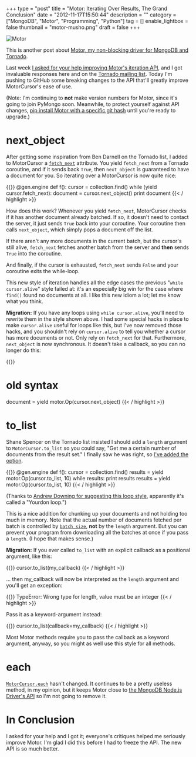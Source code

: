 +++
type = "post"
title = "Motor: Iterating Over Results, The Grand Conclusion"
date = "2012-11-17T15:50:44"
description = ""
category = ["MongoDB", "Motor", "Programming", "Python"]
tag = []
enable_lightbox = false
thumbnail = "motor-musho.png"
draft = false
+++

<p><img alt="Motor" border="0" src="motor-musho.png" title="Motor"/></p>
<p>This is another post about <a href=https://motor.readthedocs.io/>Motor, my non-blocking driver for MongoDB and Tornado</a>.</p>
<p>Last week <a href="/motor-iterating-over-results/">I asked for your help improving Motor's iteration API</a>, and I got invaluable responses here and on the <a href="https://groups.google.com/d/topic/python-tornado/zlg9XU4_E78/discussion">Tornado mailing list</a>. Today I'm pushing to GitHub some breaking changes to the API that'll greatly improve MotorCursor's ease of use.</p>
<p>(Note: I'm continuing to <strong>not</strong> make version numbers for Motor, since it's going to join PyMongo soon. Meanwhile, to protect yourself against API changes, <a href="/motor-installation-instructions/">pip install Motor with a specific git hash</a> until you're ready to upgrade.)</p>
<h1 id="next_object">next_object</h1>
<p>After getting some inspiration from Ben Darnell on the Tornado list, I added to MotorCursor a <a href="https://motor.readthedocs.io/en/stable/api-tornado/cursors.html#motor.MotorCursor.fetch_next"><code>fetch_next</code></a> attribute. You yield <code>fetch_next</code> from a Tornado coroutine, and if it sends back <code>True</code>, then <code>next_object</code> is guaranteed to have a document for you. So iterating over a MotorCursor is now quite nice:</p>

{{<highlight python3>}}
@gen.engine
def f():
    cursor = collection.find()
    while (yield cursor.fetch_next):
        document = cursor.next_object()
        print document
{{< / highlight >}}

<p>How does this work? Whenever you yield <code>fetch_next</code>, MotorCursor checks if it has another document already batched. If so, it doesn't need to contact the server, it just sends <code>True</code> back into your coroutine. Your coroutine then calls <code>next_object</code>, which simply pops a document off the list.</p>
<p>If there aren't any more documents in the current batch, but the cursor's still alive, <code>fetch_next</code> fetches another batch from the server and <strong>then</strong> sends <code>True</code> into the coroutine.</p>
<p>And finally, if the cursor is exhausted, <code>fetch_next</code> sends <code>False</code> and your coroutine exits the while-loop.</p>
<p>This new style of iteration handles all the edge cases the previous "<code>while cursor.alive</code>" style failed at: it's an especially big win for the case where <code>find()</code> found no documents at all. I like this new idiom a lot; let me know what you think.</p>
<p><strong>Migration:</strong> If you have any loops using <code>while cursor.alive</code>, you'll need to rewrite them in the style shown above. I had some special hacks in place to make <code>cursor.alive</code> useful for loops like this, but I've now removed those hacks, and you shouldn't rely on <code>cursor.alive</code> to tell you whether a cursor has more documents or not. Only rely on <code>fetch_next</code> for that. Furthermore, <code>next_object</code> is now synchronous. It doesn't take a callback, so you can no longer do this:</p>

{{<highlight python3>}}
# old syntax
document = yield motor.Op(cursor.next_object)
{{< / highlight >}}

<h1 id="to_list">to_list</h1>
<p>Shane Spencer on the Tornado list insisted I should add a <code>length</code> argument to <code>MotorCursor.to_list</code> so you could say, "Get me a certain number of documents from the result set." I finally saw he was right, so <a href="https://motor.readthedocs.io/en/stable/api-tornado/cursors.html#motor.MotorCursor.to_list">I've added the option</a>.</p>

{{<highlight python3>}}
@gen.engine
def f():
    cursor = collection.find()
    results = yield motor.Op(cursor.to_list, 10)
    while results:
        print results
        results = yield motor.Op(cursor.to_list, 10)
{{< / highlight >}}

<p>(Thanks to <a href="/motor-iterating-over-results/#comment-710590108">Andrew Downing for suggesting this loop style</a>, apparently it's called a "Yourdon loop.")</p>
<p>This is a nice addition for chunking up your documents and not holding too much in memory. Note that the actual number of documents fetched per batch is controlled by <a href="https://motor.readthedocs.io/en/stable/api-tornado/cursors.html#motor.MotorCursor.batch_size"><code>batch_size</code></a>, <strong>not</strong> by the <code>length</code> argument. But you can prevent your program from downloading all the batches at once if you pass a <code>length</code>. (I hope that makes sense.)</p>
<p><strong>Migration:</strong> If you ever called <code>to_list</code> with an explicit callback as a positional argument, like this:</p>

{{<highlight python3>}}
cursor.to_list(my_callback)
{{< / highlight >}}

<p>... then my_callback will now be interpreted as the <code>length</code> argument and you'll get an exception:</p>

{{<highlight plain>}}
TypeError: Wrong type for length, value must be an integer
{{< / highlight >}}

<p>Pass it as a keyword-argument instead:</p>

{{<highlight python3>}}
cursor.to_list(callback=my_callback)
{{< / highlight >}}

<p>Most Motor methods require you to pass the callback as a keyword argument, anyway, so you might as well use this style for all methods.</p>
<h1 id="each">each</h1>
<p><a href="https://motor.readthedocs.io/en/stable/api-tornado/cursors.html#motor.MotorCursor.each"><code>MotorCursor.each</code></a> hasn't changed. It continues to be a pretty useless method, in my opinion, but it keeps Motor close to <a href="http://mongodb.github.com/node-mongodb-native/markdown-docs/queries.html#cursors">the MongoDB Node.js Driver's API</a> so I'm not going to remove it.</p>
<h1 id="in-conclusion">In Conclusion</h1>
<p>I asked for your help and I got it; everyone's critiques helped me seriously improve Motor. I'm glad I did this before I had to freeze the API. The new API is so much better.</p>
